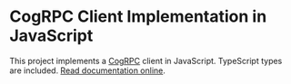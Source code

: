 # CogRPC Client Implementation in JavaScript

This project implements a [CogRPC](https://specs.relaynet.link/RS-008) client in JavaScript. TypeScript types are included. [Read documentation online](https://docs.relaycorp.tech/relaynet-cogrpc-js/).
